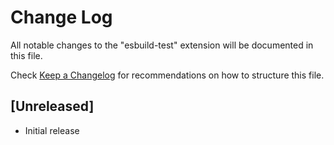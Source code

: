 # Change Log

All notable changes to the "esbuild-test" extension will be documented in this file.

Check [Keep a Changelog](http://keepachangelog.com/) for recommendations on how to structure this file.

## [Unreleased]

- Initial release